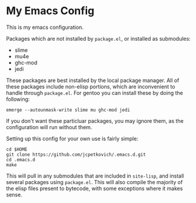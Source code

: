 # My Emacs Config

This is my emacs configuration.

Packages which are not installed by `package.el`, or installed as
submodules:

- slime
- mu4e
- ghc-mod
- jedi

These packages are best installed by the local package manager. All of
these packages include non-elisp portions, which are inconvenient to
handle through `package.el`. For gentoo you can install these by doing
the following:

    emerge --autounmask-write slime mu ghc-mod jedi

If you don't want these particluar packages, you may ignore them, as
the configuration will run without them.

Setting up this config for your own use is fairly simple:

    cd $HOME
    git clone https://github.com/jcpetkovich/.emacs.d.git
    cd .emacs.d
    make

This will pull in any submodules that are included in `site-lisp`, and
install several packages using `package.el`. This will also compile
the majority of the elisp files present to bytecode, with some
exceptions where it makes sense.
